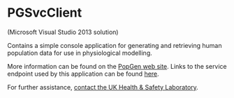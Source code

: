 PGSvcClient
===========

(Microsoft Visual Studio 2013 solution)

Contains a simple console application for generating and retrieving human population data for use in physiological modelling.

More information can be found on the [PopGen web site](http://xnet.hsl.gov.uk/popgen). Links to the service endpoint used by this application can be found [here](http://xnet.hsl.gov.uk/popgen/service.aspx).

For further assistance, [contact the UK Health & Safety Laboratory](http://www.hsl.gov.uk/internal/contact-us.aspx).
